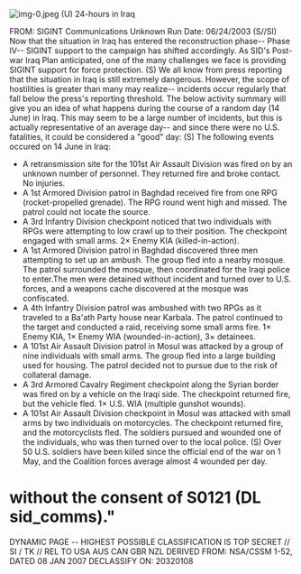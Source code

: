 ![img-0.jpeg](img-0.jpeg)
(U) 24-hours in Iraq

FROM: SIGINT Communications
Unknown
Run Date: 06/24/2003
(S//SI) Now that the situation in Iraq has entered the reconstruction phase-- Phase IV-- SIGINT support to the campaign has shifted accordingly. As SID's Post-war Iraq Plan anticipated, one of the many challenges we face is providing SIGINT support for force protection.
(S) We all know from press reporting that the situation in Iraq is still extremely dangerous. However, the scope of hostilities is greater than many may realize-- incidents occur regularly that fall below the press's reporting threshold. The below activity summary will give you an idea of what happens during the course of a random day (14 June) in Iraq. This may seem to be a large number of incidents, but this is actually representative of an average day-- and since there were no U.S. fatalities, it could be considered a "good" day:
(S) The following events occured on 14 June in Iraq:

- A retransmission site for the 101st Air Assault Division was fired on by an unknown number of personnel. They returned fire and broke contact. No injuries.
- A 1st Armored Division patrol in Baghdad received fire from one RPG (rocket-propelled grenade). The RPG round went high and missed. The patrol could not locate the source.
- A 3rd Infantry Division checkpoint noticed that two individuals with RPGs were attempting to low crawl up to their position. The checkpoint engaged with small arms. $2 \times$ Enemy KIA (killed-in-action).
- A 1st Armored Division patrol in Baghdad discovered three men attempting to set up an ambush. The group fled into a nearby mosque. The patrol surrounded the mosque, then coordinated for the Iraqi police to enter.The men were detained without incident and turned over to U.S. forces, and a weapons cache discovered at the mosque was confiscated.
- A 4th Infantry Division patrol was ambushed with two RPGs as it traveled to a Ba'ath Party house near Karbala. The patrol continued to the target and conducted a raid, receiving some small arms fire. $1 \times$ Enemy KIA, $1 \times$ Enemy WIA (wounded-in-action), $3 \times$ detainees.
- A 101st Air Assault Division patrol in Mosul was attacked by a group of nine individuals with small arms. The group fled into a large building used for housing. The patrol decided not to pursue due to the risk of collateral damage.
- A 3rd Armored Cavalry Regiment checkpoint along the Syrian border was fired on by a vehicle on the Iraqi side. The checkpoint returned fire, but the vehicle fled. $1 \times$ U.S. WIA (multiple gunshot wounds).
- A 101st Air Assault Division checkpoint in Mosul was attacked with small arms by two individuals on motorcycles. The checkpoint returned fire, and the motorcyclists fled. The soldiers pursued and wounded one of the individuals, who was then turned over to the local police.
(S) Over 50 U.S. soldiers have been killed since the official end of the war on 1 May, and the Coalition forces average almost 4 wounded per day.
# without the consent of S0121 (DL sid_comms)." 

DYNAMIC PAGE -- HIGHEST POSSIBLE CLASSIFICATION IS TOP SECRET // SI / TK // REL TO USA AUS CAN GBR NZL
DERIVED FROM: NSA/CSSM 1-52, DATED 08 JAN 2007 DECLASSIFY ON: 20320108
